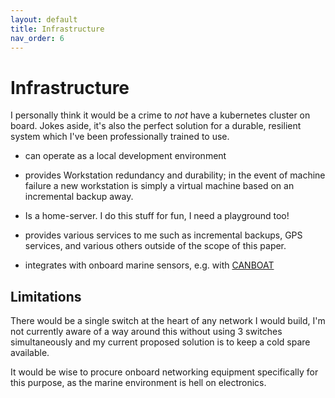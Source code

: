 ```yaml
---
layout: default
title: Infrastructure
nav_order: 6
---
```


# Infrastructure

I personally think it would be a crime to *not* have a kubernetes
cluster on board. Jokes aside, it's also the perfect solution for a
durable, resilient system which I've been professionally trained to use.

-   can operate as a local development environment

-   provides Workstation redundancy and durability; in the event of
    machine failure a new workstation is simply a virtual machine based
    on an incremental backup away.

-   Is a home-server. I do this stuff for fun, I need a playground too!

-   provides various services to me such as incremental backups, GPS
    services, and various others outside of the scope of this paper.

-   integrates with onboard marine sensors, e.g. with [CANBOAT](https://github.com/canboat/canboat)

## Limitations

There would be a single switch at the heart of any network I would
build, I'm not currently aware of a way around this without using 3
switches simultaneously and my current proposed solution is to keep a
cold spare available.

It would be wise to procure onboard networking equipment specifically for
this purpose, as the marine environment is hell on electronics.
